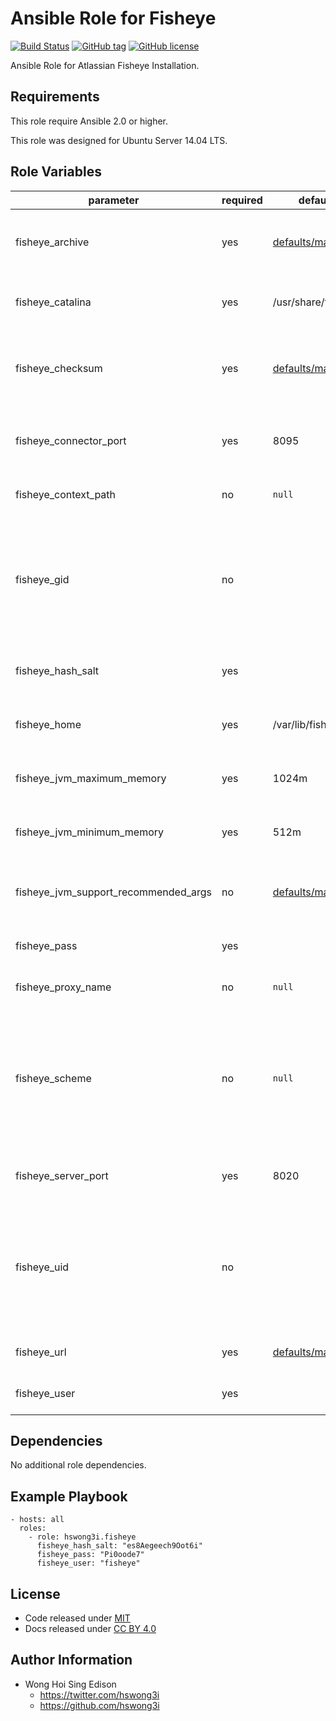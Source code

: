 Ansible Role for Fisheye
========================

[![Build Status](https://travis-ci.org/pantarei/ansible-role-fisheye.svg?branch=master)](https://travis-ci.org/pantarei/ansible-role-fisheye)
[![GitHub tag](https://img.shields.io/github/tag/pantarei/ansible-role-fisheye.svg)](https://github.com/pantarei/ansible-role-fisheye)
[![GitHub license](https://img.shields.io/github/license/pantarei/ansible-role-fisheye.svg)](https://github.com/pantarei/ansible-role-fisheye/blob/master/LICENSE)

Ansible Role for Atlassian Fisheye Installation.

Requirements
------------

This role require Ansible 2.0 or higher.

This role was designed for Ubuntu Server 14.04 LTS.

Role Variables
--------------

<table>
<colgroup>
<col width="20%" />
<col width="20%" />
<col width="20%" />
<col width="20%" />
<col width="20%" />
</colgroup>
<thead>
<tr class="header">
<th>parameter</th>
<th>required</th>
<th>default</th>
<th>choices</th>
<th>comments</th>
</tr>
</thead>
<tbody>
<tr class="odd">
<td>fisheye_archive</td>
<td>yes</td>
<td><a href="https://github.com/pantarei/ansible-role-fisheye/blob/master/defaults/main.yml">defaults/main.yml</a></td>
<td></td>
<td>Download archive filename for cache during (re)install.</td>
</tr>
<tr class="even">
<td>fisheye_catalina</td>
<td>yes</td>
<td>/usr/share/fisheye</td>
<td></td>
<td>Location for the Fisheye installation directory.</td>
</tr>
<tr class="odd">
<td>fisheye_checksum</td>
<td>yes</td>
<td><a href="https://github.com/pantarei/ansible-role-fisheye/blob/master/defaults/main.yml">defaults/main.yml</a></td>
<td></td>
<td>Download archive sha256 checksum for cache during (re)install.</td>
</tr>
<tr class="even">
<td>fisheye_connector_port</td>
<td>yes</td>
<td>8095</td>
<td></td>
<td>Fisheye Apache Tomcat connector port.</td>
</tr>
<tr class="odd">
<td>fisheye_context_path</td>
<td>no</td>
<td><code>null</code></td>
<td></td>
<td>Pass value as <code>path</code> to <a href="https://github.com/pantarei/ansible-role-fisheye/blob/master/templates/usr/share/fisheye/config.xml.j2">template</a>.</td>
</tr>
<tr class="even">
<td>fisheye_gid</td>
<td>no</td>
<td></td>
<td></td>
<td>Specifying the GID for shared storage. NOTE: This value should only be set once before deploying and then never changed.</td>
</tr>
<tr class="odd">
<td>fisheye_hash_salt</td>
<td>yes</td>
<td></td>
<td></td>
<td>Specific password hash salt for sha512.</td>
</tr>
<tr class="even">
<td>fisheye_home</td>
<td>yes</td>
<td>/var/lib/fisheye</td>
<td></td>
<td>Location for the Fisheye home directory.</td>
</tr>
<tr class="odd">
<td>fisheye_jvm_maximum_memory</td>
<td>yes</td>
<td>1024m</td>
<td></td>
<td>Fisheye JVM maximum memory usage.</td>
</tr>
<tr class="even">
<td>fisheye_jvm_minimum_memory</td>
<td>yes</td>
<td>512m</td>
<td></td>
<td>Fisheye JVM minimum memory usage.</td>
</tr>
<tr class="odd">
<td>fisheye_jvm_support_recommended_args</td>
<td>no</td>
<td><a href="https://github.com/pantarei/ansible-role-fisheye/blob/master/defaults/main.yml">defaults/main.yml</a></td>
<td></td>
<td>Atlassian Support recommended JVM arguments.</td>
</tr>
<tr class="even">
<td>fisheye_pass</td>
<td>yes</td>
<td></td>
<td></td>
<td>Password for Fisheye system user.</td>
</tr>
<tr class="odd">
<td>fisheye_proxy_name</td>
<td>no</td>
<td><code>null</code></td>
<td></td>
<td>Pass value as <code>proxyName</code> to <a href="https://github.com/pantarei/ansible-role-fisheye/blob/master/templates/usr/share/fisheye/conf/server.xml.j2">template</a>.</td>
</tr>
<tr class="even">
<td>fisheye_scheme</td>
<td>no</td>
<td><code>null</code></td>
<td><ul>
<li><code>null</code></li>
<li>http</li>
<li>https</li>
</ul></td>
<td>Install Fisheye in standalone mode if <code>null</code>, or integrating with Apache using HTTP if <code>http</code>, or integrating with Apache using HTTPS if <code>https</code>.</td>
</tr>
<tr class="odd">
<td>fisheye_server_port</td>
<td>yes</td>
<td>8020</td>
<td></td>
<td>Fisheye Apache Tomcat server port.</td>
</tr>
<tr class="even">
<td>fisheye_uid</td>
<td>no</td>
<td></td>
<td></td>
<td>Specifying the UID for shared storage. NOTE: This value should only be set once before deploying and then never changed.</td>
</tr>
<tr class="odd">
<td>fisheye_url</td>
<td>yes</td>
<td><a href="https://github.com/pantarei/ansible-role-fisheye/blob/master/defaults/main.yml">defaults/main.yml</a></td>
<td></td>
<td>URL for download archive.</td>
</tr>
<tr class="even">
<td>fisheye_user</td>
<td>yes</td>
<td></td>
<td></td>
<td>Username for Fisheye system user.</td>
</tr>
</tbody>
</table>

Dependencies
------------

No additional role dependencies.

Example Playbook
----------------

    - hosts: all
      roles:
        - role: hswong3i.fisheye
          fisheye_hash_salt: "es8Aegeech9Oot6i"
          fisheye_pass: "Pi0oode7"
          fisheye_user: "fisheye"

License
-------

-   Code released under [MIT](https://github.com/pantarei/ansible-role-fisheye/blob/master/LICENSE)
-   Docs released under [CC BY 4.0](http://creativecommons.org/licenses/by/4.0/)

Author Information
------------------

-   Wong Hoi Sing Edison
    -   <a href="https://twitter.com/hswong3i" class="uri" class="uri">https://twitter.com/hswong3i</a>
    -   <a href="https://github.com/hswong3i" class="uri" class="uri">https://github.com/hswong3i</a>

